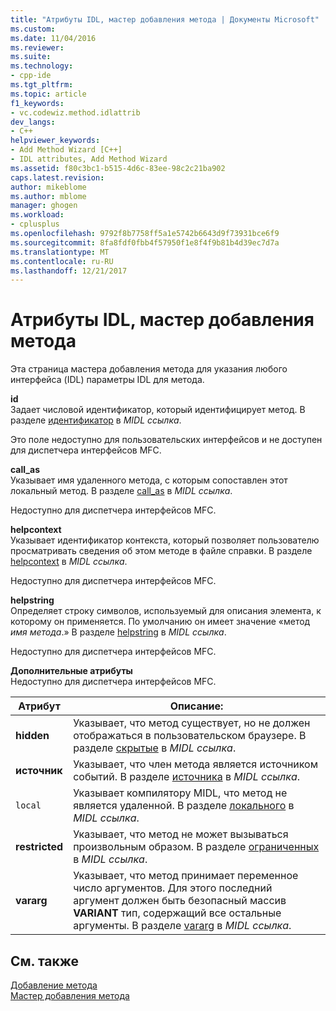 ```yaml
---
title: "Атрибуты IDL, мастер добавления метода | Документы Microsoft"
ms.custom: 
ms.date: 11/04/2016
ms.reviewer: 
ms.suite: 
ms.technology:
- cpp-ide
ms.tgt_pltfrm: 
ms.topic: article
f1_keywords:
- vc.codewiz.method.idlattrib
dev_langs:
- C++
helpviewer_keywords:
- Add Method Wizard [C++]
- IDL attributes, Add Method Wizard
ms.assetid: f80c3bc1-b515-4d6c-83ee-98c2c21ba902
caps.latest.revision: 
author: mikeblome
ms.author: mblome
manager: ghogen
ms.workload:
- cplusplus
ms.openlocfilehash: 9792f8b7758ff5a1e5742b6643d9f73931bce6f9
ms.sourcegitcommit: 8fa8fdf0fbb4f57950f1e8f4f9b81b4d39ec7d7a
ms.translationtype: MT
ms.contentlocale: ru-RU
ms.lasthandoff: 12/21/2017
---
```

# <a name="idl-attributes-add-method-wizard"></a>Атрибуты IDL, мастер добавления метода
Эта страница мастера добавления метода для указания любого интерфейса (IDL) параметры IDL для метода.  
  
 **id**  
 Задает числовой идентификатор, который идентифицирует метод. В разделе [идентификатор](http://msdn.microsoft.com/library/windows/desktop/aa367040) в *MIDL ссылка*.  
  
 Это поле недоступно для пользовательских интерфейсов и не доступен для диспетчера интерфейсов MFC.  
  
 **call_as**  
 Указывает имя удаленного метода, с которым сопоставлен этот локальный метод. В разделе [call_as](http://msdn.microsoft.com/library/windows/desktop/aa366748) в *MIDL ссылка*.  
  
 Недоступно для диспетчера интерфейсов MFC.  
  
 **helpcontext**  
 Указывает идентификатор контекста, который позволяет пользователю просматривать сведения об этом методе в файле справки. В разделе [helpcontext](http://msdn.microsoft.com/library/windows/desktop/aa366851) в *MIDL ссылка*.  
  
 Недоступно для диспетчера интерфейсов MFC.  
  
 **helpstring**  
 Определяет строку символов, используемый для описания элемента, к которому он применяется. По умолчанию он имеет значение «метод *имя метода*.» В разделе [helpstring](http://msdn.microsoft.com/library/windows/desktop/aa366856) в *MIDL ссылка*.  
  
 Недоступно для диспетчера интерфейсов MFC.  
  
 **Дополнительные атрибуты**  
 Недоступно для диспетчера интерфейсов MFC.  
  
|Атрибут|Описание:|  
|---------------|-----------------|  
|**hidden**|Указывает, что метод существует, но не должен отображаться в пользовательском браузере. В разделе [скрытые](http://msdn.microsoft.com/library/windows/desktop/aa366861) в *MIDL ссылка*.|  
|**источник**|Указывает, что член метода является источником событий. В разделе [источника](http://msdn.microsoft.com/library/windows/desktop/aa367166) в *MIDL ссылка*.|  
|`local`|Указывает компилятору MIDL, что метод не является удаленной. В разделе [локального](http://msdn.microsoft.com/library/windows/desktop/aa367071) в *MIDL ссылка*.|  
|**restricted**|Указывает, что метод не может вызываться произвольным образом. В разделе [ограниченных](http://msdn.microsoft.com/library/windows/desktop/aa367157) в *MIDL ссылка*.|  
|**vararg**|Указывает, что метод принимает переменное число аргументов. Для этого последний аргумент должен быть безопасный массив **VARIANT** тип, содержащий все остальные аргументы. В разделе [vararg](http://msdn.microsoft.com/library/windows/desktop/aa367304) в *MIDL ссылка*.|  
  
## <a name="see-also"></a>См. также  
 [Добавление метода](../ide/adding-a-method-visual-cpp.md)   
 [Мастер добавления метода](../ide/add-method-wizard.md)